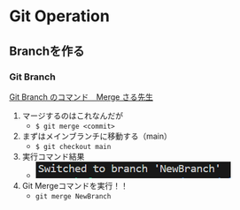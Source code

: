 # Git Operation 
## Branchを作る 
### Git Branch 
[Git Branch のコマンド　Merge さる先生](https://backlog.com/ja/git-tutorial/stepup/09/)

1. マージするのはこれなんだが
   - `$ git merge <commit>` 
2. まずはメインブランチに移動する（main）
   - `$ git checkout main`
3. 実行コマンド結果
   - ![Alt text](image-3.png)
4. Git Mergeコマンドを実行！！
   - `git merge NewBranch`
